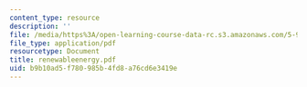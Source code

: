 ```yaml
---
content_type: resource
description: ''
file: /media/https%3A/open-learning-course-data-rc.s3.amazonaws.com/5-92-energy-environment-and-society-spring-2007/b9b10ad5f780985b4fd8a76cd6e3419e_renewableenergy.pdf
file_type: application/pdf
resourcetype: Document
title: renewableenergy.pdf
uid: b9b10ad5-f780-985b-4fd8-a76cd6e3419e
---
```

